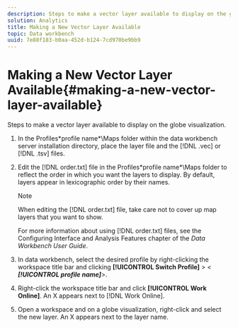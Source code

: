 ```yaml
---
description: Steps to make a vector layer available to display on the globe visualization.
solution: Analytics
title: Making a New Vector Layer Available
topic: Data workbench
uuid: 7e88f183-b0aa-452d-b124-7cd970be9bb9
---
```


# Making a New Vector Layer Available{#making-a-new-vector-layer-available}

Steps to make a vector layer available to display on the globe visualization.

1. In the Profiles\*profile name*\Maps folder within the data workbench server installation directory, place the layer file and the [!DNL .vec] or [!DNL .tsv] files.
1. Edit the [!DNL order.txt] file in the Profiles\*profile name*\Maps folder to reflect the order in which you want the layers to display. By default, layers appear in lexicographic order by their names.

   >[!NOTE]
   >
   >When editing the [!DNL order.txt] file, take care not to cover up map layers that you want to show.

   For more information about using [!DNL order.txt] files, see the Configuring Interface and Analysis Features chapter of the *Data Workbench User Guide*. 

1. In data workbench, select the desired profile by right-clicking the workspace title bar and clicking **[!UICONTROL Switch Profile]** > *< **[!UICONTROL profile name]**>*.
1. Right-click the workspace title bar and click **[!UICONTROL Work Online]**. An X appears next to [!DNL Work Online].
1. Open a workspace and on a globe visualization, right-click and select the new layer. An X appears next to the layer name.
